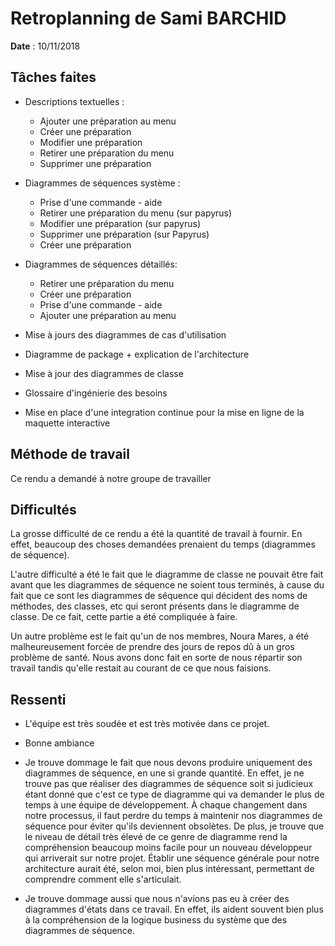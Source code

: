 
# Retroplanning de Sami BARCHID

**Date** : 10/11/2018

## Tâches faites

* Descriptions textuelles :  
    - Ajouter une préparation au menu
	- Créer une préparation
	- Modifier une préparation
	- Retirer une préparation du menu
	- Supprimer une préparation
* Diagrammes de séquences système :  
    - Prise d'une commande - aide
	- Retirer une préparation du menu (sur papyrus)
	- Modifier une préparation (sur papyrus)
	- Supprimer une préparation (sur Papyrus)
	- Créer une préparation
* Diagrammes de séquences détaillés:  
    - Retirer une préparation du menu
    - Créer une préparation
    - Prise d'une commande - aide
    - Ajouter une préparation au menu
* Mise à jours des diagrammes de cas d'utilisation

* Diagramme de package + explication de l'architecture

* Mise à jour des diagrammes de classe 

* Glossaire d'ingénierie des besoins

* Mise en place d'une integration continue pour la mise en ligne de la maquette interactive

## Méthode de travail

Ce rendu a demandé à notre groupe de travailler 

## Difficultés

La grosse difficulté de ce rendu a été la quantité de travail à fournir. En effet, beaucoup des choses demandées prenaient du temps (diagrammes de séquence).

L'autre difficulté a été le fait que le diagramme de classe ne pouvait être fait avant que les diagrammes de séquence ne soient tous terminés, à cause du fait que ce sont les diagrammes de séquence qui décident des noms de méthodes, des classes, etc qui seront présents dans le diagramme de classe. De ce fait, cette partie a été compliquée à faire. 

Un autre problème est le fait qu'un de nos membres, Noura Mares, a été malheureusement forcée de prendre des jours de repos dû à un gros problème de santé. Nous avons donc fait en sorte de nous répartir son travail tandis qu'elle restait au courant de ce que nous faisions.

## Ressenti
- L'équipe est très soudée et est très motivée dans ce projet.
- Bonne ambiance

- Je trouve dommage le fait que nous devons produire uniquement des diagrammes de séquence, en une si grande quantité. En effet, je ne trouve pas que réaliser des diagrammes de séquence soit si judicieux étant donné que c'est ce type de diagramme qui va demander le plus de temps à une équipe de développement. À chaque changement dans notre processus, il faut perdre du temps à maintenir nos diagrammes de séquence pour éviter qu'ils deviennent obsolètes. De plus, je trouve que le niveau de détail très élevé de ce genre de diagramme rend la compréhension beaucoup moins facile pour un nouveau développeur qui arriverait sur notre projet. Établir une séquence générale pour notre architecture aurait été, selon moi, bien plus intéressant, permettant de comprendre comment elle s'articulait. 
- Je trouve dommage aussi que nous n'avions pas eu à créer des diagrammes d'états dans ce travail. En effet, ils aident souvent bien plus à la compréhension de la logique business du système que des diagrammes de séquence.